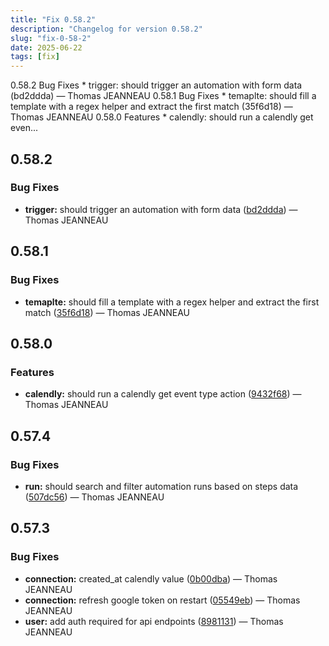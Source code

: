 ```yaml
---
title: "Fix 0.58.2"
description: "Changelog for version 0.58.2"
slug: "fix-0-58-2"
date: 2025-06-22
tags: [fix]
---
```


<p class="before-truncate"> 0.58.2   Bug Fixes  * trigger: should trigger an automation with form data (bd2ddda) — Thomas JEANNEAU   0.58.1   Bug Fixes  * temaplte: should fill a template with a regex helper and extract the first match (35f6d18) — Thomas JEANNEAU   0.58.0   Features  * calendly: should run a calendly get even...</p>

<!-- truncate -->

## 0.58.2

### Bug Fixes

* **trigger:** should trigger an automation with form data ([bd2ddda](https://github.com/latechforce/engine/commit/bd2dddada06cae50838e73be570b06cde329cdc1)) — Thomas JEANNEAU

## 0.58.1

### Bug Fixes

* **temaplte:** should fill a template with a regex helper and extract the first match ([35f6d18](https://github.com/latechforce/engine/commit/35f6d1886b8e080ab71b28660c2046b9ca8940f0)) — Thomas JEANNEAU

## 0.58.0

### Features

* **calendly:** should run a calendly get event type action ([9432f68](https://github.com/latechforce/engine/commit/9432f68f6add9e5d1aa7275689a92dcc680c4602)) — Thomas JEANNEAU

## 0.57.4

### Bug Fixes

* **run:** should search and filter automation runs based on steps data ([507dc56](https://github.com/latechforce/engine/commit/507dc56490c471a6eb4a0e3e1bc9a2e827867135)) — Thomas JEANNEAU

## 0.57.3

### Bug Fixes

* **connection:** created_at calendly value ([0b00dba](https://github.com/latechforce/engine/commit/0b00dba707e9f41d02ce691b5bc0c0158b9c8eee)) — Thomas JEANNEAU
* **connection:** refresh google token on restart ([05549eb](https://github.com/latechforce/engine/commit/05549eb24fdb9df877d39ea831ca1cbf5f3793d8)) — Thomas JEANNEAU
* **user:** add auth required for api endpoints ([8981131](https://github.com/latechforce/engine/commit/8981131b22ea0394fe2a6b3370fbc5e095184a58)) — Thomas JEANNEAU
